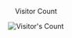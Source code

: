 <div align="center">
  <p>Visitor Count</p>
  <img src="https://profile-counter.glitch.me/{uwaim-71}/count.svg" alt="Visitor's Count" />
</div>
